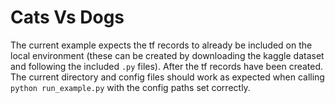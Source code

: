 # Cats Vs Dogs

The current example expects the tf records to already be included on the local environment (these can be created by downloading the kaggle dataset and following the included `.py` files). After the tf records have been created. The current directory and config files should work as expected when calling `python run_example.py` with the config paths set correctly.
